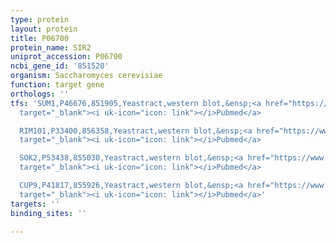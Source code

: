 ```yaml
---
type: protein
layout: protein
title: P06700
protein_name: SIR2
uniprot_accession: P06700
ncbi_gene_id: '851520'
organism: Saccharomyces cerevisiae
function: target gene
orthologs: ''
tfs: 'SUM1,P46676,851905,Yeastract,western blot,&ensp;<a href="https://www.ncbi.nlm.nih.gov/pubmed/?term=24170807%5Buid%5D+OR+25384977%5Buid%5D"
  target="_blank"><i uk-icon="icon: link"></i>Pubmed</a>

  RIM101,P33400,856358,Yeastract,western blot,&ensp;<a href="https://www.ncbi.nlm.nih.gov/pubmed/?term=24170807%5Buid%5D+OR+25384977%5Buid%5D"
  target="_blank"><i uk-icon="icon: link"></i>Pubmed</a>

  SOK2,P53438,855030,Yeastract,western blot,&ensp;<a href="https://www.ncbi.nlm.nih.gov/pubmed/?term=24170807%5Buid%5D+OR+25384977%5Buid%5D"
  target="_blank"><i uk-icon="icon: link"></i>Pubmed</a>

  CUP9,P41817,855926,Yeastract,western blot,&ensp;<a href="https://www.ncbi.nlm.nih.gov/pubmed/?term=24170807%5Buid%5D+OR+25384977%5Buid%5D"
  target="_blank"><i uk-icon="icon: link"></i>Pubmed</a>'
targets: ''
binding_sites: ''

---
```


